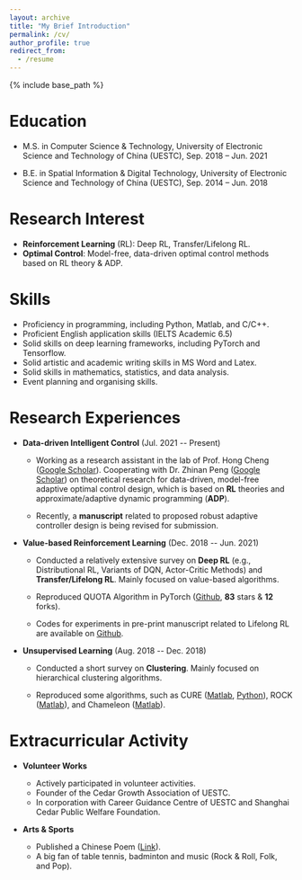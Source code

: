 ```yaml
---
layout: archive
title: "My Brief Introduction"
permalink: /cv/
author_profile: true
redirect_from:
  - /resume
---
```


{% include base_path %}

Education
======
* M.S. in Computer Science & Technology, University of Electronic Science and Technology of China (UESTC), Sep. 2018 – Jun. 2021

* B.E. in Spatial Information & Digital Technology, University of Electronic Science and Technology of China (UESTC), Sep. 2014 – Jun. 2018

Research Interest
======
* **Reinforcement Learning** (RL): Deep RL, Transfer/Lifelong RL.
* **Optimal Control**: Model-free, data-driven optimal control methods based on RL theory & ADP.
  
Skills
======
* Proficiency in programming, including Python, Matlab, and C/C++. 
* Proficient English application skills (IELTS Academic 6.5)
* Solid skills on deep learning frameworks, including PyTorch and Tensorflow. 
* Solid artistic and academic writing skills in MS Word and Latex. 
* Solid skills in mathematics, statistics, and data analysis.
* Event planning and organising skills.

  
Research Experiences
======
* **Data-driven Intelligent Control** (Jul. 2021 -- Present)

  * Working as a research assistant in the lab of Prof. Hong Cheng ([Google Scholar](https://scholar.google.com/citations?hl=en&user=-845MAcAAAAJ)). Cooperating with Dr. Zhinan Peng ([Google Scholar](https://scholar.google.com/citations?user=9AUL9JEAAAAJ&hl=en&oi=ao)) on theoretical research for data-driven, model-free adaptive optimal control design, which is based on **RL** theories and approximate/adaptive dynamic programming (**ADP**). 

  * Recently, a **manuscript** related to proposed robust adaptive controller design is being revised for submission.

* **Value-based Reinforcement Learning** (Dec. 2018 -- Jun. 2021)

  * Conducted a relatively extensive survey on **Deep RL** (e.g., Distributional RL, Variants of DQN, Actor-Critic Methods) and **Transfer/Lifelong RL**. Mainly focused on value-based algorithms.

  * Reproduced QUOTA Algorithm in PyTorch ([Github](https://github.com/Kchu/DeepRL\_PyTorch), **83** stars & **12** forks). 

  * Codes for experiments in pre-print manuscript related to Lifelong RL are available on [Github](https://github.com/Kchu/LifelongRL).

* **Unsupervised Learning** (Aug. 2018 -- Dec. 2018)

  * Conducted a short survey on **Clustering**. Mainly focused on hierarchical clustering algorithms.

  * Reproduced some algorithms, such as CURE ([Matlab](https://github.com/Kchu/CURE-cluster-matlab), [Python](https://github.com/Kchu/CURE-cluster-python)), ROCK ([Matlab](https://github.com/Kchu/ROCK-cluster-matlab)), and Chameleon ([Matlab](https://github.com/Kchu/Chameleon-cluster-matlab)).
  
Extracurricular Activity
======
* **Volunteer Works**

  * Actively participated in volunteer activities. 
  * Founder of the Cedar Growth Association of UESTC. 
  * In corporation with Career Guidance Centre of UESTC and Shanghai Cedar Public Welfare Foundation.

* **Arts & Sports**

  * Published a Chinese Poem ([Link](https://kns.cnki.net/KCMS/detail/detail.aspx?dbcode=CJFQ&dbname=CJFDLAST2019&filename=YJSZ201905019&v=MDk1NzExVDNxVHJXTTFGckNVUjdxZll1ZHRGeURrVkw3S1BDZllkTEc0SDlqTXFvOUViWVI4ZVgxTHV4WVM3RGg=)). 
  * A big fan of table tennis, badminton and music (Rock & Roll, Folk, and Pop).
